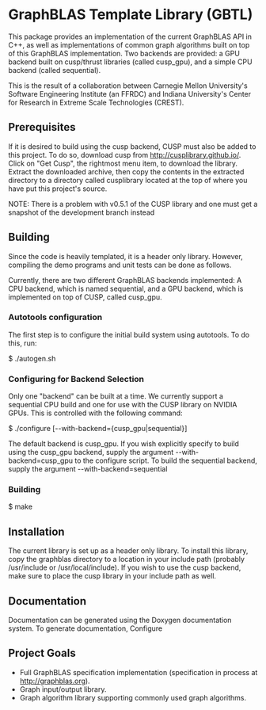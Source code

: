 # GraphBLAS Template Library (GBTL)

This package provides an implementation of the current GraphBLAS API in C++,
as well as implementations of common graph algorithms built on top of this
GraphBLAS implementation.  Two backends are provided: a GPU backend built on
cusp/thrust libraries (called cusp_gpu), and a simple CPU backend (called
sequential).

This is the result of a collaboration between Carnegie Mellon University's
Software Engineering Institute (an FFRDC) and Indiana University's Center for
Research in Extreme Scale Technologies (CREST).

## Prerequisites

If it is desired to build using the cusp backend, CUSP must also be added
to this project.  To do so, download cusp from http://cusplibrary.github.io/.
Click on "Get Cusp", the rightmost menu item, to download the library.  Extract
the downloaded archive, then copy the contents in the extracted directory to a
directory called cusplibrary located at the top of where you have put this
project's source.

NOTE: There is a problem with v0.5.1 of the CUSP library and one must get a
snapshot of the development branch instead

## Building

Since the code is heavily templated, it is a header only library.  However,
compiling the demo programs and unit tests can be done as follows.

Currently, there are two different GraphBLAS backends implemented: A CPU
backend, which is named sequential, and a GPU backend, which is implemented on
top of CUSP, called cusp_gpu.

### Autotools configuration

The first step is to configure the initial build system using autotools.  To do
this, run:

$ ./autogen.sh

### Configuring for Backend Selection

Only one "backend" can be built at a time.  We currently support a sequential
CPU build and one for use with the CUSP library on NVIDIA GPUs.  This is
controlled with the following command:

$ ./configure [--with-backend={cusp_gpu|sequential}]

The default backend is cusp_gpu.  If you wish explicitly specify to build
using the cusp_gpu backend, supply the argument --with-backend=cusp_gpu
to the configure script.  To build the sequential backend, supply the argument
--with-backend=sequential

### Building

$ make

## Installation

The current library is set up as a header only library.  To install this
library, copy the graphblas directory to a location in your include path
(probably /usr/include or /usr/local/include).  If you wish to use the cusp
backend, make sure to place the cusp library in your include path as well.

## Documentation

Documentation can be generated using the Doxygen documentation system.  To
generate documentation, Configure

## Project Goals

* Full GraphBLAS specification implementation (specification in process at
http://graphblas.org).
* Graph input/output library.
* Graph algorithm library supporting commonly used graph algorithms.
